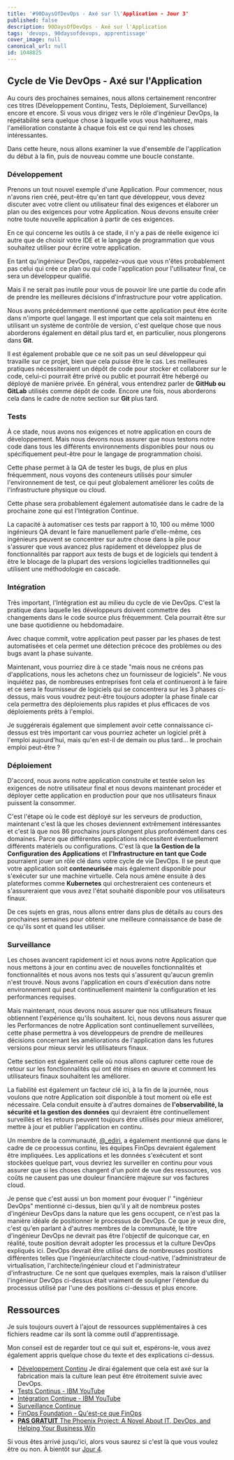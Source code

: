 ```yaml
---
title: '#90DaysOfDevOps - Axé sur l\'Application - Jour 3'
published: false
description: 90DaysOfDevOps - Axé sur l'Application
tags: 'devops, 90daysofdevops, apprentissage'
cover_image: null
canonical_url: null
id: 1048825
---
```


## Cycle de Vie DevOps - Axé sur l'Application

Au cours des prochaines semaines, nous allons certainement rencontrer ces titres (Développement Continu, Tests, Déploiement, Surveillance) encore et encore. Si vous vous dirigez vers le rôle d'ingénieur DevOps, la répétabilité sera quelque chose à laquelle vous vous habituerez, mais l'amélioration constante à chaque fois est ce qui rend les choses intéressantes.

Dans cette heure, nous allons examiner la vue d'ensemble de l'application du début à la fin, puis de nouveau comme une boucle constante.

### Développement

Prenons un tout nouvel exemple d'une Application. Pour commencer, nous n'avons rien créé, peut-être qu'en tant que développeur, vous devez discuter avec votre client ou utilisateur final des exigences et élaborer un plan ou des exigences pour votre Application. Nous devons ensuite créer notre toute nouvelle application à partir de ces exigences.

En ce qui concerne les outils à ce stade, il n'y a pas de réelle exigence ici autre que de choisir votre IDE et le langage de programmation que vous souhaitez utiliser pour écrire votre application.

En tant qu'ingénieur DevOps, rappelez-vous que vous n'êtes probablement pas celui qui crée ce plan ou qui code l'application pour l'utilisateur final, ce sera un développeur qualifié.

Mais il ne serait pas inutile pour vous de pouvoir lire une partie du code afin de prendre les meilleures décisions d'infrastructure pour votre application.

Nous avons précédemment mentionné que cette application peut être écrite dans n'importe quel langage. Il est important que cela soit maintenu en utilisant un système de contrôle de version, c'est quelque chose que nous aborderons également en détail plus tard et, en particulier, nous plongerons dans **Git**.

Il est également probable que ce ne soit pas un seul développeur qui travaille sur ce projet, bien que cela puisse être le cas. Les meilleures pratiques nécessiteraient un dépôt de code pour stocker et collaborer sur le code, celui-ci pourrait être privé ou public et pourrait être hébergé ou déployé de manière privée. En général, vous entendrez parler de **GitHub ou GitLab** utilisés comme dépôt de code. Encore une fois, nous aborderons cela dans le cadre de notre section sur **Git** plus tard.

### Tests

À ce stade, nous avons nos exigences et notre application en cours de développement. Mais nous devons nous assurer que nous testons notre code dans tous les différents environnements disponibles pour nous ou spécifiquement peut-être pour le langage de programmation choisi.

Cette phase permet à la QA de tester les bugs, de plus en plus fréquemment, nous voyons des conteneurs utilisés pour simuler l'environnement de test, ce qui peut globalement améliorer les coûts de l'infrastructure physique ou cloud.

Cette phase sera probablement également automatisée dans le cadre de la prochaine zone qui est l'Intégration Continue.

La capacité à automatiser ces tests par rapport à 10, 100 ou même 1000 ingénieurs QA devant le faire manuellement parle d'elle-même, ces ingénieurs peuvent se concentrer sur autre chose dans la pile pour s'assurer que vous avancez plus rapidement et développez plus de fonctionnalités par rapport aux tests de bugs et de logiciels qui tendent à être le blocage de la plupart des versions logicielles traditionnelles qui utilisent une méthodologie en cascade.

### Intégration

Très important, l'Intégration est au milieu du cycle de vie DevOps. C'est la pratique dans laquelle les développeurs doivent commettre des changements dans le code source plus fréquemment. Cela pourrait être sur une base quotidienne ou hebdomadaire.

Avec chaque commit, votre application peut passer par les phases de test automatisées et cela permet une détection précoce des problèmes ou des bugs avant la phase suivante.

Maintenant, vous pourriez dire à ce stade "mais nous ne créons pas d'applications, nous les achetons chez un fournisseur de logiciels". Ne vous inquiétez pas, de nombreuses entreprises font cela et continueront à le faire et ce sera le fournisseur de logiciels qui se concentrera sur les 3 phases ci-dessus, mais vous voudrez peut-être toujours adopter la phase finale car cela permettra des déploiements plus rapides et plus efficaces de vos déploiements prêts à l'emploi.

Je suggérerais également que simplement avoir cette connaissance ci-dessus est très important car vous pourriez acheter un logiciel prêt à l'emploi aujourd'hui, mais qu'en est-il de demain ou plus tard... le prochain emploi peut-être ?

### Déploiement

D'accord, nous avons notre application construite et testée selon les exigences de notre utilisateur final et nous devons maintenant procéder et déployer cette application en production pour que nos utilisateurs finaux puissent la consommer.

C'est l'étape où le code est déployé sur les serveurs de production, maintenant c'est là que les choses deviennent extrêmement intéressantes et c'est là que nos 86 prochains jours plongent plus profondément dans ces domaines. Parce que différentes applications nécessitent éventuellement différents matériels ou configurations. C'est là que **la Gestion de la Configuration des Applications** et **l'Infrastructure en tant que Code** pourraient jouer un rôle clé dans votre cycle de vie DevOps. Il se peut que votre application soit **conteneurisée** mais également disponible pour s'exécuter sur une machine virtuelle. Cela nous amène ensuite à des plateformes comme **Kubernetes** qui orchestreraient ces conteneurs et s'assureraient que vous avez l'état souhaité disponible pour vos utilisateurs finaux.

De ces sujets en gras, nous allons entrer dans plus de détails au cours des prochaines semaines pour obtenir une meilleure connaissance de base de ce qu'ils sont et quand les utiliser.

### Surveillance

Les choses avancent rapidement ici et nous avons notre Application que nous mettons à jour en continu avec de nouvelles fonctionnalités et fonctionnalités et nous avons nos tests qui s'assurent qu'aucun gremlin n'est trouvé. Nous avons l'application en cours d'exécution dans notre environnement qui peut continuellement maintenir la configuration et les performances requises.

Mais maintenant, nous devons nous assurer que nos utilisateurs finaux obtiennent l'expérience qu'ils souhaitent. Ici, nous devons nous assurer que les Performances de notre Application sont continuellement surveillées, cette phase permettra à vos développeurs de prendre de meilleures décisions concernant les améliorations de l'application dans les futures versions pour mieux servir les utilisateurs finaux.

Cette section est également celle où nous allons capturer cette roue de retour sur les fonctionnalités qui ont été mises en œuvre et comment les utilisateurs finaux souhaitent les améliorer.

La fiabilité est également un facteur clé ici, à la fin de la journée, nous voulons que notre Application soit disponible à tout moment où elle est nécessaire. Cela conduit ensuite à d'autres domaines de **l'observabilité, la sécurité et la gestion des données** qui devraient être continuellement surveillés et les retours peuvent toujours être utilisés pour mieux améliorer, mettre à jour et publier l'application en continu.

Un membre de la communauté, [@\_ediri](https://twitter.com/_ediri), a également mentionné que dans le cadre de ce processus continu, les équipes FinOps devraient également être impliquées. Les applications et les données s'exécutent et sont stockées quelque part, vous devriez les surveiller en continu pour vous assurer que si les choses changent d'un point de vue des ressources, vos coûts ne causent pas une douleur financière majeure sur vos factures cloud.

Je pense que c'est aussi un bon moment pour évoquer l' "ingénieur DevOps" mentionné ci-dessus, bien qu'il y ait de nombreux postes d'ingénieur DevOps dans la nature que les gens occupent, ce n'est pas la manière idéale de positionner le processus de DevOps. Ce que je veux dire, c'est qu'en parlant à d'autres membres de la communauté, le titre d'ingénieur DevOps ne devrait pas être l'objectif de quiconque car, en réalité, toute position devrait adopter les processus et la culture DevOps expliqués ici. DevOps devrait être utilisé dans de nombreuses positions différentes telles que l'ingénieur/architecte cloud-native, l'administrateur de virtualisation, l'architecte/ingénieur cloud et l'administrateur d'infrastructure. Ce ne sont que quelques exemples, mais la raison d'utiliser l'ingénieur DevOps ci-dessus était vraiment de souligner l'étendue du processus utilisé par l'une des positions ci-dessus et plus encore.

## Ressources

Je suis toujours ouvert à l'ajout de ressources supplémentaires à ces fichiers readme car ils sont là comme outil d'apprentissage.

Mon conseil est de regarder tout ce qui suit et, espérons-le, vous avez également appris quelque chose du texte et des explications ci-dessus.

- [Développement Continu](https://www.youtube.com/watch?v=UnjwVYAN7Ns) Je dirai également que cela est axé sur la fabrication mais la culture lean peut être étroitement suivie avec DevOps.
- [Tests Continus - IBM YouTube](https://www.youtube.com/watch?v=RYQbmjLgubM)
- [Intégration Continue - IBM YouTube](https://www.youtube.com/watch?v=1er2cjUq1UI)
- [Surveillance Continue](https://www.youtube.com/watch?v=Zu53QQuYqJ0)
- [FinOps Foundation - Qu'est-ce que FinOps](https://www.finops.org/introduction/what-is-finops/)
- [**PAS GRATUIT** The Phoenix Project: A Novel About IT, DevOps, and Helping Your Business Win](https://www.amazon.com/Phoenix-Project-DevOps-Helping-Business/dp/1942788290/)

Si vous êtes arrivé jusqu'ici, alors vous saurez si c'est là que vous voulez être ou non. À bientôt sur [Jour 4](day04.md).